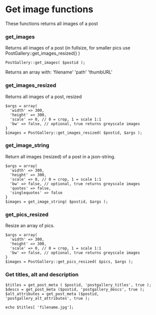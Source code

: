 # Get image functions
These functions returns all images of a post

### get_images
Returns all images of a post (in fullsize, for smaller pics use PostGallery::get_images_resized() )
```
PostGallery::get_images( $postid );
```
Returns an array with:
'filename'
'path'
'thumbURL'

### get_images_resized
Returns all images of a post, resized
```
$args = array(
  'width' => 300,
  'height' => 300,
  'scale' => 0, // 0 = crop, 1 = scale 1:1
  'bw' => false, // optional, true returns greyscale images
}
$images = PostGallery::get_images_resized( $postid, $args );
```

### get_image_string
Return all images (resized) of a post in a json-string.
```
$args = array(
  'width' => 300,
  'height' => 300,
  'scale' => 0, // 0 = crop, 1 = scale 1:1
  'bw' => false, // optional, true returns greyscale images
  'quotes' => false,
  'singlequotes' => false
}
$images = get_image_string( $postid, $args );
```

### get_pics_resized
Resize an array of pics.
```
$args = array(
  'width' => 300,
  'height' => 300,
  'scale' => 0, // 0 = crop, 1 = scale 1:1
  'bw' => false, // optional, true returns greyscale images
}
$images = PostGallery::get_pics_resized( $pics, $args );
```


### Get titles, alt and description
```
$titles = get_post_meta ( $postid, 'postgallery_titles', true );
$descs = get_post_meta ($postid, 'postgallery_descs', true );
$alt_attributes = get_post_meta ($postid, 'postgallery_alt_attributes', true );

echo $titles[ 'filename.jpg'];
```


